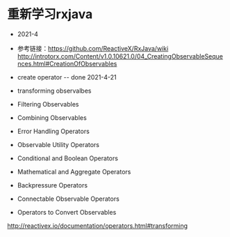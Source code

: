 # 重新学习rxjava 
* 2021-4
* 参考链接：https://github.com/ReactiveX/RxJava/wiki
http://introtorx.com/Content/v1.0.10621.0/04_CreatingObservableSequences.html#CreationOfObservables

* create operator -- done 2021-4-21

* transforming observalbes

* Filtering Observables

* Combining Observables

* Error Handling Operators

* Observable Utility Operators

* Conditional and Boolean Operators

* Mathematical and Aggregate Operators

* Backpressure Operators

* Connectable Observable Operators

* Operators to Convert Observables


http://reactivex.io/documentation/operators.html#transforming